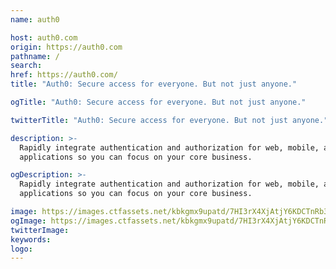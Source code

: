 ```yaml
---
name: auth0

host: auth0.com
origin: https://auth0.com
pathname: /
search:
href: https://auth0.com/
title: "Auth0: Secure access for everyone. But not just anyone."

ogTitle: "Auth0: Secure access for everyone. But not just anyone."

twitterTitle: "Auth0: Secure access for everyone. But not just anyone."

description: >-
  Rapidly integrate authentication and authorization for web, mobile, and legacy
  applications so you can focus on your core business.

ogDescription: >-
  Rapidly integrate authentication and authorization for web, mobile, and legacy
  applications so you can focus on your core business.

image: https://images.ctfassets.net/kbkgmx9upatd/7HI3rX4XjAtjY6KDCTnRb3/615775924331a549228c4c1c1a040de7/thumb-main__1_.png
ogImage: https://images.ctfassets.net/kbkgmx9upatd/7HI3rX4XjAtjY6KDCTnRb3/615775924331a549228c4c1c1a040de7/thumb-main__1_.png
twitterImage:
keywords:
logo:
---
```

